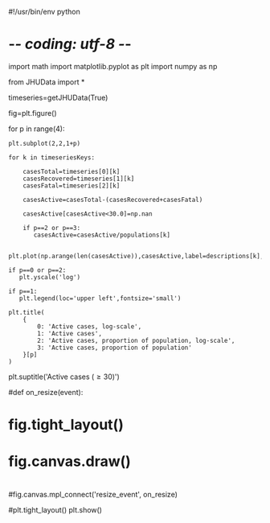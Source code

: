 #!/usr/bin/env python
# -*- coding: utf-8 -*-

import math
import matplotlib.pyplot as plt
import numpy as np

from JHUData import *

timeseries=getJHUData(True)

fig=plt.figure()

for p in range(4):

    plt.subplot(2,2,1+p)

    for k in timeseriesKeys:
    
        casesTotal=timeseries[0][k]
        casesRecovered=timeseries[1][k]
        casesFatal=timeseries[2][k]
    
        casesActive=casesTotal-(casesRecovered+casesFatal)
    
        casesActive[casesActive<30.0]=np.nan

        if p==2 or p==3:
           casesActive=casesActive/populations[k]

        plt.plot(np.arange(len(casesActive)),casesActive,label=descriptions[k],color=colors[k],linewidth=3.0)
    
    if p==0 or p==2:
       plt.yscale('log')

    if p==1:
       plt.legend(loc='upper left',fontsize='small')

    plt.title(
        {
            0: 'Active cases, log-scale',
            1: 'Active cases',
            2: 'Active cases, proportion of population, log-scale',
            3: 'Active cases, proportion of population'
        }[p]
    )

plt.suptitle('Active cases ($\geq 30$)')

#def on_resize(event):
#    fig.tight_layout()
#    fig.canvas.draw()
#
#fig.canvas.mpl_connect('resize_event', on_resize)

#plt.tight_layout()
plt.show()
